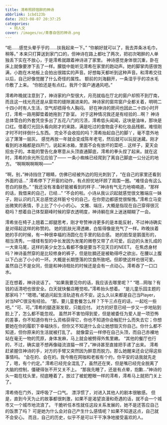 ```yaml
---
title: 澪希照顾宿醉的神诗
abbrlink: 1cbd123b
date: 2023-08-07 20:37:25
categories:
  - 同人文
cover: /images/oc/青春自信的神诗.png
---
```

“呃……感觉头晕乎乎的……扶我起来一下。”
“你躺好就可以了，我去弄条冰毛巾，稍等。”
本来只打算送到家门口的，但神诗在路上都吐了两次，把初次喝醉的人单独丢下实在不放心，于是澪希就跟着神诗进了家里。
神诗感觉身体很沉重，卧在床上就像要渗下去了一样。朦胧中能听见澪希在家里的跑动声。她的脚掌肉感很饱满，小跑在木地板上会拍出很踏实的声音。好想每天都听到这种声音。和澪希交往以后，自己好像觉醒了什么奇怪的属性。
额前的刘海翻开，一条湿乎乎的凉水毛巾敷了上来。
“你脸还是有点红。我开个窗户通通风吧。”

澪希昨晚就注意到了，神诗家的户型很大，月亮就临在厅北的窗户却照不到厅南，而且这一线光亮还是从窗帘的缝隙漏进来的。神诗家的窗帘窗户全都关着，明明二十四小时有人生活，空气却捂得令人胸闷。
好在神诗的房间也因此二十四小时开灯，澪希一路用脚垫着她拖到了卧室。
对于这种情况我还是有经验的…啊？
神诗总体雪白的外套凭空多出了五花八门的污渍，澪希低头闻闻，这块是油味，那块是口红。借着灯光回头看向刚才的来路，满是吃过的食物盒子和化妆品残骸。难怪刚才时不时绊倒什么东西。
完全不会收拾的吗？澪希抬起自己的脚丫，毫不意外地沾了薄薄一层灰。
感觉再放一年就会变成陈年老宅，然后就可以玩捉迷藏。刚才看到的冰箱都是四开门，说起来冰箱，里面不会有放坏的菜吧…
这样子，夏天会招虫子的。本能的警告化身寒意从头顶直通脚底，澪希的拳头捏了起来。就在这时，澪希的余光所见应验了——
一条小蜘蛛已经爬到了离自己脚底一公分近的地方。
“啊啊啊啊啊啊——”

“啊，别，”神诗挡住了眼睛，仿佛已经被外边的阳光刺到了，“在自己的家里还看到外面的话…”
澪希停下了开窗的动作，有点担忧地环顾了周围一圈。“难怪会有这么苍白的肤色。”
“我还没有准备好能被看到的样子…”神诗有气无力地喃喃道，“那样的话，我借来的自己，已经…”
“不会的啦。小诗从我认识起就感觉很文雅端庄一妹子，刚认识的几天总感觉这样脏兮兮的自己，在你旁边都感觉很惭愧。”澪希立马变出微笑的表情，手上比了个小小的心。
文雅、端庄，大概是指现在自己穿得很沉稳吗？想着自己体型巅峰时候的穿衣透明度，神诗躺在床上迷迷糊糊了一会。

澪希坐在椅子上翘着二郎腿思考，刚才夸赞神诗更多的是本能反射，不过神诗确实是对得起这样的称赞的。
她的肌肤光滑透嫩，白皙得像是充气了一样。昨晚扶着她的手的时候，有一种很幸福的汤圆化在手里的贴合感。
她的脸型是鹅蛋形的，相当清秀。一缕缕有型的中长发因为发尾的微卷又带了点可爱。后边的头发扎成的一大束马尾，这样的美少女怎么看都不像是要当不见天日的NEET。
在焦虑身材吗？神诗虽然穿的是比较修身的裤子，但是肚腩还是被勒得呼之欲出，在腰以上腹以下凸出了小小的一环。大概是长期堕落的饮食所致吧。但即使这样也很可爱。
虽然自己不是女同，但是和神诗相处的时候还是会有一点动心。澪希吞了一口口水。

正在想着，神诗说话了。
“如果我要见你的话，我应该去哪里呢？”
“嗯…网咖？有钱的话清吧也很安全。白天就快餐店睡觉啦。”澪希抬头想着。
“是儿童乐园主题的那家吗？”
“嗯嗯。”被追问起生活轨迹有点不安。这么久以来都是自己当Player，对当NPC很没有经验。
“那，要儿童套餐怎么样？下午三点在的话，一起吃一些吧。”
“可、可。”澪希的腿逐渐发软，只能应付。
对方的好意已经一步又一步地贴到脸上了，怎么都不能忽视。
虽然并不害怕得到爱，但是被委任为爱人是一项恐怖的差事，你不知道你有什么资格获得它，你也不知道你会触犯什么而失去它；你想要她在你的履职下幸福快乐，但你又不知道什么会让她想毁灭你自己。你什么都不知道，但你原来的生活就被打乱了。
就像雷云一样停在自己头顶，而自己赤裸地站在毫无一物的荒原，身体发麻，马上就会被劈得外焦里嫩。
“其他的餐厅也行的，不过，确实是不想再像碰流浪猫一样了。”神诗甚至直接把手递了出来。
澪希赶紧握住神诗的手，对方的手臂又突然因为醉意而脱力。那么她醒来还会记得这些事情吗。
“会在的、会在的。我今晚在网咖和老板有个约，你平安的话我就先走了，嗯，有个约定。”
澪希已经完全混乱了，虽然还在笑，但是嘴已经完全脱离了大脑的控制，僵硬得张不开又关不上。
“那我先睡了，还是有点晕，抱歉…”神诗的头一栽在枕头里，彻底睡着了。放过了被蛇瞪眼一样的澪希，澪希马上就把门关上了。

澪希倚在门外，深呼吸了一口气。
漂浮惯了，对进入其他人的剧本很敏感。
但是，直到今天为止的故事都很刺激，如果不是渴望浪漫和奇遇的话，就不会一个城市又一个城市地流浪了。
干脆听任本性就任这段关系发展的，她不是还答应自己的饭票了吗？
可是她为什么会对自己产生什么感情呢？如果不知道这点，自己就不会安心。
而且，自己的历史，似乎不是可以干干净净地接受喜欢的人。
